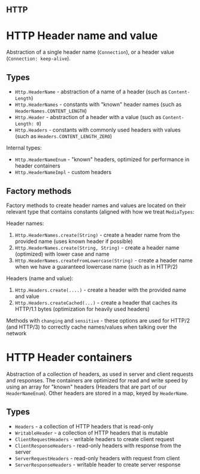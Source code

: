 HTTP
----

# HTTP Header name and value

Abstraction of a single header name (`Connection`), or a header value (`Connection: keep-alive`).


## Types

- `Http.HeaderName` - abstraction of a name of a header (such as `Content-Length`)
- `Http.HeaderNames` - constants with "known" header names (such as `HeaderNames.CONTENT_LENGTH`)
- `Http.Header` - abstraction of a header with a value (such as `Content-Length: 0`)
- `Http.Headers` - constants with commonly used headers with values (such as `Headers.CONTENT_LENGTH_ZERO`)

Internal types:
- `Http.HeaderNameEnum` - "known" headers, optimized for performance in header containers
- `Http.HeaderNameImpl` - custom headers 

## Factory methods

Factory methods to create header names and values are located on their relevant type that contains constants (aligned
   with how we treat `MediaTypes`:

Header names:
1. `Http.HeaderNames.create(String)` - create a header name from the provided name (uses known header if possible)
2. `Http.HeaderNames.create(String, String)` - create a header name (optimized) with lower case and name
3. `Http.HeaderNames.createFromLowercase(String)` - create a header name when we have a guaranteed lowercase name (such as in HTTP/2)

Headers (name and value):
1. `Http.Headers.create(....)` - create a header with the provided name and value
2. `Http.Headers.createCached(...)` - create a header that caches its HTTP/1.1 bytes (optimization for heavily used headers)

Methods with `changing` and `sensitive` - these options are used for HTTP/2 (and HTTP/3) to correctly cache names/values when talking over the network

# HTTP Header containers

Abstraction of a collection of headers, as used in server and client requests and responses.
The containers are optimized for read and write speed by using an array for "known" headers (Headers that are part of our 
`HeaderNameEnum`). Other headers are stored in a map, keyed by `HeaderName`.

## Types

- `Headers` - a collection of HTTP headers that is read-only
- `WritableHeader` - a collection of HTTP headers that is mutable
- `ClientRequestHeaders` - writable headers to create client request
- `ClientResponseHeaders` - read-only headers with response from the server
- `ServerRequestHeaders` - read-only headers with request from client
- `ServerResponseHeaders` - writable header to create server response 

